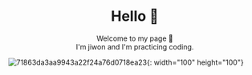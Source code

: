 <div align="center">
  <h1>Hello 👋</h1>
  <p>Welcome to my page 🤭<br>I'm jiwon and I'm practicing coding.</p>

</div>

![71863da3aa9943a22f24a76d0718ea23](https://user-images.githubusercontent.com/100896832/181172922-dbc160b2-f15f-42c9-b3ca-56e099226b78.gif){: width="100" height="100"}


